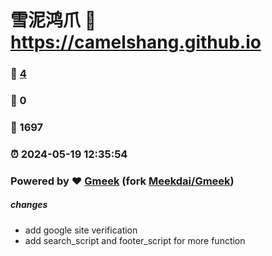 # 雪泥鸿爪 :link: https://camelshang.github.io 
### :page_facing_up: [4](https://camelshang.github.io/tag.html) 
### :speech_balloon: 0 
### :hibiscus: 1697 
### :alarm_clock: 2024-05-19 12:35:54 
### Powered by :heart: [Gmeek](https://github.com/camelshang/Gmeek) (fork [Meekdai/Gmeek](https://github.com/Meekdai/Gmeek)) 
##### changes 
- add google site verification 
- add search_script and footer_script for more function 
